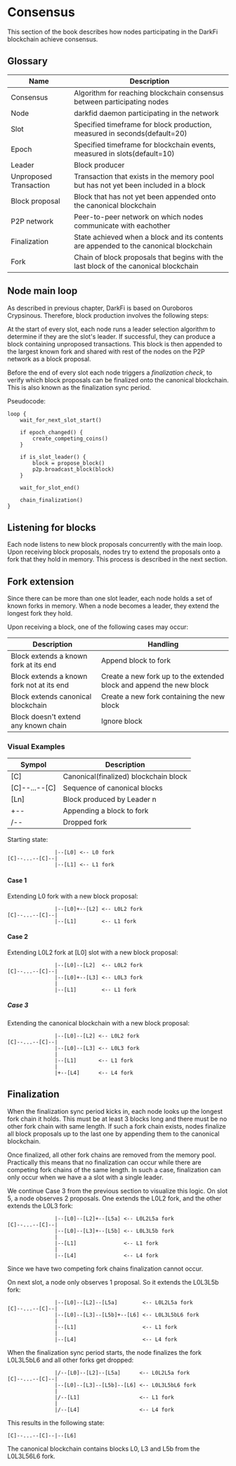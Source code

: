 # Consensus

This section of the book describes how nodes participating in the DarkFi
blockchain achieve consensus.

## Glossary

| Name                   | Description                                                                               |
|------------------------|-------------------------------------------------------------------------------------------|
| Consensus              | Algorithm for reaching blockchain consensus between participating nodes                   |
| Node                   | darkfid daemon participating in the network                                               |
| Slot                   | Specified timeframe for block production, measured in seconds(default=20)                 |
| Epoch                  | Specified timeframe for blockchain events, measured in slots(default=10)                  |
| Leader                 | Block producer                                                                            |
| Unproposed Transaction | Transaction that exists in the memory pool but has not yet been included in a block       |
| Block proposal         | Block that has not yet been appended onto the canonical blockchain                        |
| P2P network            | Peer-to-peer network on which nodes communicate with eachother                            |
| Finalization           | State achieved when a block and its contents are appended to the canonical blockchain     |
| Fork                   | Chain of block proposals that begins with the last block of the canonical blockchain      |

## Node main loop

As described in previous chapter, DarkFi is based on Ouroboros
Crypsinous. Therefore, block production involves the following steps:

At the start of every slot, each node runs a leader selection algorithm
to determine if they are the slot's leader. If successful, they can
produce a block containing unproposed transactions. This block is then
appended to the largest known fork and shared with rest of the nodes on
the P2P network as a block proposal.

Before the end of every slot each node triggers a _finalization check_,
to verify which block proposals can be finalized onto the canonical
blockchain. This is also known as the finalization sync period.

Pseudocode:
```
loop {
    wait_for_next_slot_start()

    if epoch_changed() {
        create_competing_coins()   
    }

    if is_slot_leader() {
        block = propose_block()
        p2p.broadcast_block(block)
    }

    wait_for_slot_end()

    chain_finalization()
}
```

## Listening for blocks

Each node listens to new block proposals concurrently with the main
loop. Upon receiving block proposals, nodes try to extend the proposals
onto a fork that they hold in memory. This process is described in the
next section.

## Fork extension

Since there can be more than one slot leader, each node holds a set of
known forks in memory.  When a node becomes a leader, they extend the
longest fork they hold. 

Upon receiving a block, one of the following cases may occur:

| Description                               | Handling                                                            |
|-------------------------------------------|---------------------------------------------------------------------|
| Block extends a known fork at its end     | Append block to fork                                                |
| Block extends a known fork not at its end | Create a new fork up to the extended block and append the new block |
| Block extends canonical blockchain        | Create a new fork containing the new block                          |
| Block doesn't extend any known chain      | Ignore block                                                        |

### Visual Examples

| Sympol        | Description                           |
|---------------|---------------------------------------|
| [C]           | Canonical(finalized) blockchain block |
| [C]--...--[C] | Sequence of canonical blocks          |
| [Ln]          | Block produced by Leader n            |
| +--           | Appending a block to fork             |
| /--           | Dropped fork                          |

Starting state:

                   |--[L0] <-- L0 fork
    [C]--...--[C]--|
                   |--[L1] <-- L1 fork

#### Case 1

Extending L0 fork with a new block proposal:

                   |--[L0]+--[L2] <-- L0L2 fork
    [C]--...--[C]--|
                   |--[L1]        <-- L1 fork

#### Case 2

Extending L0L2 fork at [L0] slot with a new block proposal:

                   |--[L0]--[L2]  <-- L0L2 fork
    [C]--...--[C]--|
                   |--[L0]+--[L3] <-- L0L3 fork
                   |
                   |--[L1]        <-- L1 fork

##### Case 3

Extending the canonical blockchain with a new block proposal:

                   |--[L0]--[L2] <-- L0L2 fork
    [C]--...--[C]--|
                   |--[L0]--[L3] <-- L0L3 fork
                   |
                   |--[L1]       <-- L1 fork
                   |
                   |+--[L4]      <-- L4 fork


## Finalization

When the finalization sync period kicks in, each node looks up the longest
fork chain it holds. This must be at least 3 blocks long and there must
be no other fork chain with same length.  If such a fork chain exists,
nodes finalize all block proposals up to the last one by appending them
to the canonical blockchain.

Once finalized, all other fork chains are removed from the memory pool.
Practically this means that no finalization can occur while there are
competing fork chains of the same length. In such a case, finalization
can only occur when we have a a slot with a single leader.

We continue Case 3 from the previous section to visualize this logic.
On slot 5, a node observes 2 proposals. One extends the L0L2 fork,
and the other extends the L0L3 fork:

                   |--[L0]--[L2]+--[L5a] <-- L0L2L5a fork
    [C]--...--[C]--|
                   |--[L0]--[L3]+--[L5b] <-- L0L3L5b fork
                   |
                   |--[L1]               <-- L1 fork
                   |
                   |--[L4]               <-- L4 fork

Since we have two competing fork chains finalization cannot occur.

On next slot, a node only observes 1 proposal. So it extends the
L0L3L5b fork:

                   |--[L0]--[L2]--[L5a]        <-- L0L2L5a fork
    [C]--...--[C]--|
                   |--[L0]--[L3]--[L5b]+--[L6] <-- L0L3L5bL6 fork
                   |
                   |--[L1]                     <-- L1 fork
                   |
                   |--[L4]                     <-- L4 fork

When the finalization sync period starts, the node finalizes the fork
L0L3L5bL6 and all other forks get dropped:

                   |/--[L0]--[L2]--[L5a]      <-- L0L2L5a fork
    [C]--...--[C]--|
                   |--[L0]--[L3]--[L5b]--[L6] <-- L0L3L5bL6 fork
                   |
                   |/--[L1]                   <-- L1 fork
                   |
                   |/--[L4]                   <-- L4 fork


This results in the following state:

    [C]--...--[C]--|--[L6]

The canonical blockchain contains blocks L0, L3 and L5b from the
L0L3L56L6 fork.

